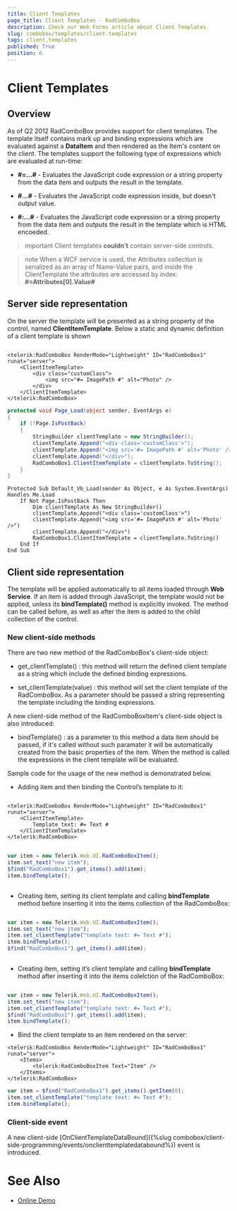 ```yaml
---
title: Client Templates
page_title: Client Templates - RadComboBox
description: Check our Web Forms article about Client Templates.
slug: combobox/templates/client-templates
tags: client,templates
published: True
position: 6
---
```


# Client Templates


## Overview

As of Q2 2012 RadComboBox provides support for client templates. The template itself contains mark up and binding expressions which are evaluated against a **DataItem** and then rendered as the Item's content on the client. The templates support the following type of expressions which are evaluated at run-time:

* **#=...#** - Evaluates the JavaScript code expression or a string property from the data item and outputs the result in the template.

* **#...#** - Evaluates the JavaScript code expression inside, but doesn't output value.

* **#:...#** - Evaluates the JavaScript code expression or a string property from the data item and outputs the result in the template which is HTML encoeded.

>important Client templates **couldn't** contain server-side controls.
>

>note When a WCF service is used, the Attributes collection is serialized as an array of Name-Value pairs, and inside the ClientTemplate the attributes are accessed by index: **#=Attributes[0].Value#**
>


## Server side representation

On the server the template will be presented as a string property of the control, named **ClientItemTemplate**. Below a static and dynamic definition of a client template is shown

````ASPNET
	
<telerik:RadComboBox RenderMode="Lightweight" ID="RadComboBox1" runat="server">
	<ClientItemTemplate>
		<div class="customClass">
			<img src="#= ImagePath #" alt="Photo" />
		</div>
	</ClientItemTemplate>
</telerik:RadComboBox>
````





````C#
protected void Page_Load(object sender, EventArgs e)
{
	if (!Page.IsPostBack)
	{
		StringBuilder clientTemplate = new StringBuilder();
		clientTemplate.Append("<div class='customClass'>");
		clientTemplate.Append("<img src='#= ImagePath #' alt='Photo' />");
		clientTemplate.Append("</div>");
		RadComboBox1.ClientItemTemplate = clientTemplate.ToString();
	}
}
````
````VB.NET
Protected Sub Default_Vb_Load(sender As Object, e As System.EventArgs) Handles Me.Load
	If Not Page.IsPostBack Then
		Dim clientTemplate As New StringBuilder()
		clientTemplate.Append("<div class='customClass'>")
		clientTemplate.Append("<img src='#= ImagePath #' alt='Photo' />")
		clientTemplate.Append("</div>")
		RadComboBox1.ClientItemTemplate = clientTemplate.ToString()
	End If
End Sub
````




## Client side representation

The template will be applied automatically to all items loaded through **Web Service**. If an item is added through JavaScript, the template would not be applied, unless its **bindTemplate()** method is explicitly invoked. The method can be called before, as well as after the item is added to the child collection of the control.

### New client-side methods

There are two new method of the RadComboBox's client-side object:

* get_clientTemplate() : this method will return the defined client template as a string which include the defined binding expressions.

* set_clientTemplate(value) : this method will set the client template of the RadComboBox. As a parameter should be passed a string representing the template including the binding expressions.

A new client-side method of the RadComboBoxItem's client-side object is also introduced:

* bindTemplate() : as a parameter to this method a data item should be passed, if it's called without such paramater it will be automatically created from the basic properties of the item. When the method is called the expressions in the client template will be evaluated.

Sample code for the usage of the new method is demonstrated below.

* Adding item and then binding the Control’s template to it:

````ASPNET

<telerik:RadComboBox RenderMode="Lightweight" ID="RadComboBox1" runat="server">
	<ClientItemTemplate>
		Template text: #= Text #
	</ClientItemTemplate>
</telerik:RadComboBox>
````



````JavaScript
	
var item = new Telerik.Web.UI.RadComboBoxItem();
item.set_text("new item");
$find("RadComboBox1").get_items().add(item);
item.bindTemplate();
	
````



* Creating item, setting its client template and calling **bindTemplate** method before inserting it into the items collection of the RadComboBox:

````JavaScript

var item = new Telerik.Web.UI.RadComboBoxItem();
item.set_text("new item");
item.set_clientTemplate("template text: #= Text #");
item.bindTemplate();
$find("RadComboBox1").get_items().add(item);
	
````



* Creating item, setting it’s client template and calling **bindTemplate** method after inserting it into the items colelction of the RadComboBox:

````JavaScript

var item = new Telerik.Web.UI.RadComboBoxItem();
item.set_text("new item");
item.set_clientTemplate("template text: #= Text #");
$find("RadComboBox1").get_items().add(item);
item.bindTemplate();

````



* Bind the client template to an item rendered on the server:

````ASPNET
<telerik:RadComboBox RenderMode="Lightweight" ID="RadComboBox1" runat="server">
	<Items>
		<telerik:RadComboBoxItem Text="Item" />
	</Items>
</telerik:RadComboBox>
````



````JavaScript
var item = $find("RadComboBox1").get_items().getItem(0); 
item.set_clientTemplate("template text: #= Text #");
item.bindTemplate();
````



### Client-side event

A new client-side [OnClientTemplateDataBound]({%slug combobox/client-side-programming/events/onclienttemplatedatabound%}) event is introduced.

# See Also

 * [Online Demo](https://demos.telerik.com/aspnet-ajax-beta/combobox/examples/functionality/clienttemplates/defaultcs.aspx)
